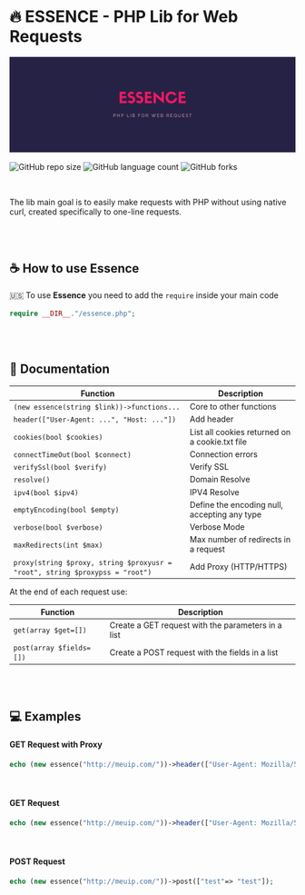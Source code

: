 # 🔥 ESSENCE - PHP Lib for Web Requests

<img src="ESSENCE.png" alt="Essence Preview">

![GitHub repo size](https://img.shields.io/github/repo-size/dr4gun0v/essence?style=for-the-badge)
![GitHub language count](https://img.shields.io/github/languages/count/dr4gun0v/essence?style=for-the-badge)
![GitHub forks](https://img.shields.io/github/forks/dr4gun0v/essence?style=for-the-badge)

<br>

The lib main goal is to easily make requests with PHP without using native curl, created specifically to one-line requests.

<br><br>

## ☕ How to use Essence

🇺🇸 To use **Essence** you need to add the `require` inside your main code

```php
require __DIR__."/essence.php";
```

<br><br>

## 🚀 Documentation

| Function                                                                     | Description                                    |
|------------------------------------------------------------------------------|------------------------------------------------|
| `(new essence(string $link))->functions...`                                  | Core to other functions                        |
| `header(["User-Agent: ...", "Host: ..."])`                                   | Add header                                     |
| `cookies(bool $cookies)`                                                     | List all cookies returned on a cookie.txt file |
| `connectTimeOut(bool $connect)`                                              | Connection errors                              |
| `verifySsl(bool $verify)`                                                    | Verify SSL                                     |
| `resolve()`                                                                  | Domain Resolve                                 |
| `ipv4(bool $ipv4)`                                                           | IPV4 Resolve                                   |
| `emptyEncoding(bool $empty)`                                                 | Define the encoding null, accepting any type   |
| `verbose(bool $verbose)`                                                     | Verbose Mode                                   |
| `maxRedirects(int $max)`                                                     | Max number of redirects in a request           |
| `proxy(string $proxy, string $proxyusr = "root", string $proxypss = "root")` | Add Proxy (HTTP/HTTPS)                         |

At the end of each request use:

| Function                 | Description                                        |
|--------------------------|----------------------------------------------------|
| `get(array $get=[])`     | Create a GET request with the parameters in a list |
| `post(array $fields=[])` | Create a POST request with the fields in a list    |

<br><br>

## 💻 Examples

#### GET Request with Proxy
```php
echo (new essence("http://meuip.com/"))->header(["User-Agent: Mozilla/5.0 (Windows NT 10.0; Win64; x64; rv:89.0) Gecko/20100101 Firefox/89.0"])->cookies()->verifySsl()->proxy("201.49.72.226:8080")->resolve()->ipv4()->emptyEncoding()->get();
```

<br>

#### GET Request
```php
echo (new essence("http://meuip.com/"))->header(["User-Agent: Mozilla/5.0 (Windows NT 10.0; Win64; x64; rv:89.0) Gecko/20100101 Firefox/89.0"m "Host: meuip.com"])->cookies()->ipv4()->emptyEncoding()->get(["test"=> "test");
```

<br>

#### POST Request
```php
echo (new essence("http://meuip.com/"))->post(["test"=> "test"]);
```
